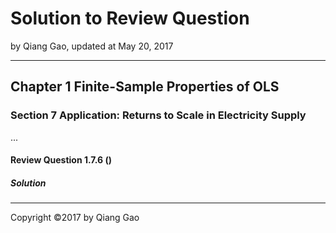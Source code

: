 # Solution to Review Question

by Qiang Gao, updated at May 20, 2017

---

## Chapter 1 Finite-Sample Properties of OLS

### Section 7 Application: Returns to Scale in Electricity Supply

...

#### Review Question 1.7.6 ()



##### Solution



---

Copyright ©2017 by Qiang Gao